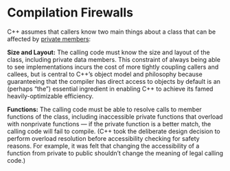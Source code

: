 Compilation Firewalls
=
C++ assumes that callers know two main things about a class that can be
affected by [private members][1]:

**Size and Layout:** The calling code must know the size and layout of the
class, including private data members. This constraint of always being able to
see implementations incurs the cost of more tightly coupling callers and
callees, but is central to C++’s object model and philosophy because
guaranteeing that the compiler has direct access to objects by default is an
(perhaps “the”) essential ingredient in enabling C++ to achieve its famed
heavily-optimizable efficiency.

**Functions:** The calling code must be able to resolve calls to member
functions of the class, including inaccessible private functions that overload
with nonprivate functions — if the private function is a better match, the
calling code will fail to compile. (C++ took the deliberate design decision to
perform overload resolution before accessibility checking for safety reasons.
For example, it was felt that changing the accessibility of a function from
private to public shouldn’t change the meaning of legal calling code.)

[1]:http://herbsutter.com/gotw/_100/
